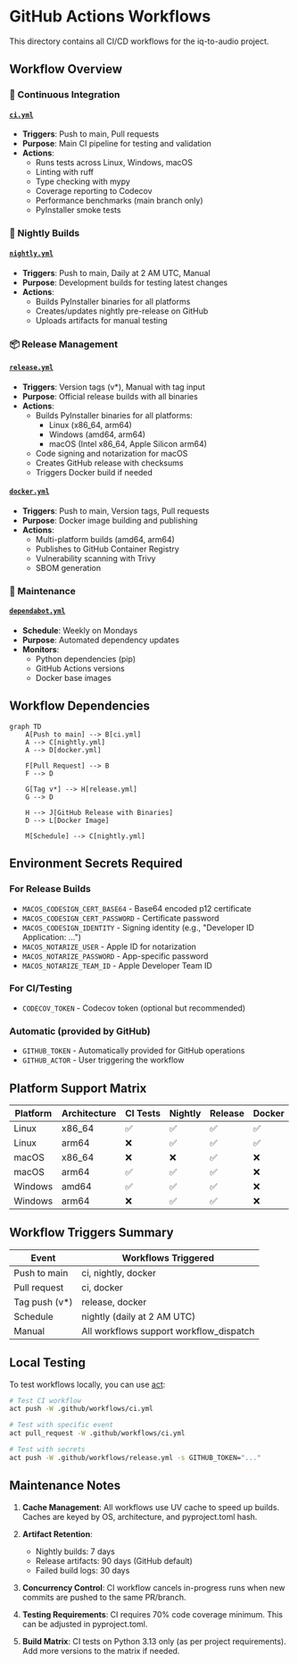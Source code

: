 # GitHub Actions Workflows

This directory contains all CI/CD workflows for the iq-to-audio project.

## Workflow Overview

### 🔄 Continuous Integration

#### [`ci.yml`](./ci.yml)
- **Triggers**: Push to main, Pull requests
- **Purpose**: Main CI pipeline for testing and validation
- **Actions**:
  - Runs tests across Linux, Windows, macOS
  - Linting with ruff
  - Type checking with mypy
  - Coverage reporting to Codecov
  - Performance benchmarks (main branch only)
  - PyInstaller smoke tests

### 🌙 Nightly Builds

#### [`nightly.yml`](./nightly.yml)
- **Triggers**: Push to main, Daily at 2 AM UTC, Manual
- **Purpose**: Development builds for testing latest changes
- **Actions**:
  - Builds PyInstaller binaries for all platforms
  - Creates/updates nightly pre-release on GitHub
  - Uploads artifacts for manual testing

### 📦 Release Management

#### [`release.yml`](./release.yml)
- **Triggers**: Version tags (v*), Manual with tag input
- **Purpose**: Official release builds with all binaries
- **Actions**:
  - Builds PyInstaller binaries for all platforms:
    - Linux (x86_64, arm64)
    - Windows (amd64, arm64)
    - macOS (Intel x86_64, Apple Silicon arm64)
  - Code signing and notarization for macOS
  - Creates GitHub release with checksums
  - Triggers Docker build if needed

#### [`docker.yml`](./docker.yml)
- **Triggers**: Push to main, Version tags, Pull requests
- **Purpose**: Docker image building and publishing
- **Actions**:
  - Multi-platform builds (amd64, arm64)
  - Publishes to GitHub Container Registry
  - Vulnerability scanning with Trivy
  - SBOM generation

### 🔧 Maintenance

#### [`dependabot.yml`](../.github/dependabot.yml)
- **Schedule**: Weekly on Mondays
- **Purpose**: Automated dependency updates
- **Monitors**:
  - Python dependencies (pip)
  - GitHub Actions versions
  - Docker base images

## Workflow Dependencies

```mermaid
graph TD
    A[Push to main] --> B[ci.yml]
    A --> C[nightly.yml]
    A --> D[docker.yml]

    F[Pull Request] --> B
    F --> D

    G[Tag v*] --> H[release.yml]
    G --> D

    H --> J[GitHub Release with Binaries]
    D --> L[Docker Image]

    M[Schedule] --> C[nightly.yml]
```

## Environment Secrets Required

### For Release Builds
- `MACOS_CODESIGN_CERT_BASE64` - Base64 encoded p12 certificate
- `MACOS_CODESIGN_CERT_PASSWORD` - Certificate password
- `MACOS_CODESIGN_IDENTITY` - Signing identity (e.g., "Developer ID Application: ...")
- `MACOS_NOTARIZE_USER` - Apple ID for notarization
- `MACOS_NOTARIZE_PASSWORD` - App-specific password
- `MACOS_NOTARIZE_TEAM_ID` - Apple Developer Team ID

### For CI/Testing
- `CODECOV_TOKEN` - Codecov token (optional but recommended)

### Automatic (provided by GitHub)
- `GITHUB_TOKEN` - Automatically provided for GitHub operations
- `GITHUB_ACTOR` - User triggering the workflow

## Platform Support Matrix

| Platform | Architecture | CI Tests | Nightly | Release | Docker |
|----------|-------------|----------|---------|---------|---------|
| Linux | x86_64 | ✅ | ✅ | ✅ | ✅ |
| Linux | arm64 | ❌ | ✅ | ✅ | ✅ |
| macOS | x86_64 | ❌ | ❌ | ✅ | ❌ |
| macOS | arm64 | ✅ | ✅ | ✅ | ❌ |
| Windows | amd64 | ✅ | ✅ | ✅ | ❌ |
| Windows | arm64 | ❌ | ✅ | ✅ | ❌ |

## Workflow Triggers Summary

| Event | Workflows Triggered |
|-------|-------------------|
| Push to main | ci, nightly, docker |
| Pull request | ci, docker |
| Tag push (v*) | release, docker |
| Schedule | nightly (daily at 2 AM UTC) |
| Manual | All workflows support workflow_dispatch |

## Local Testing

To test workflows locally, you can use [act](https://github.com/nektos/act):

```bash
# Test CI workflow
act push -W .github/workflows/ci.yml

# Test with specific event
act pull_request -W .github/workflows/ci.yml

# Test with secrets
act push -W .github/workflows/release.yml -s GITHUB_TOKEN="..."
```

## Maintenance Notes

1. **Cache Management**: All workflows use UV cache to speed up builds. Caches are keyed by OS, architecture, and pyproject.toml hash.

2. **Artifact Retention**:
   - Nightly builds: 7 days
   - Release artifacts: 90 days (GitHub default)
   - Failed build logs: 30 days

3. **Concurrency Control**: CI workflow cancels in-progress runs when new commits are pushed to the same PR/branch.

4. **Testing Requirements**: CI requires 70% code coverage minimum. This can be adjusted in pyproject.toml.

5. **Build Matrix**: CI tests on Python 3.13 only (as per project requirements). Add more versions to the matrix if needed.